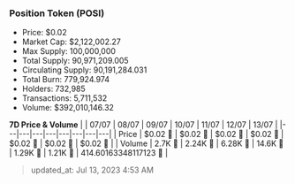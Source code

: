 
  ### Position Token (POSI)
  - Price: $0.02
  - Market Cap: $2,122,002.27
  - Max Supply: 100,000,000
  - Total Supply: 90,971,209.005
  - Circulating Supply: 90,191,284.031
  - Total Burn: 779,924.974
  - Holders: 732,985
  - Transactions: 5,711,532
  - Volume: $392,010,146.32

  **7D Price & Volume**
  | | 07&#x2F;07 | 08&#x2F;07 | 09&#x2F;07 | 10&#x2F;07 | 11&#x2F;07 | 12&#x2F;07 | 13&#x2F;07 |
  |---|---|---|---|---|---|---|---|
  | Price | $0.02 🚀 | $0.02 🚀 | $0.02 🔻 | $0.02 🚀 | $0.02 🔻 | $0.02 🔻 | $0.02 🔻 |
  | Volume | 2.7K 🔻 | 2.24K 🔻 | 6.28K 🚀 | 14.6K 🚀 | 1.29K 🔻 | 1.21K 🔻 | 414.60163348117123 🔻 |

  > updated_at: Jul 13, 2023 4:53 AM
